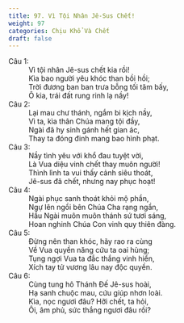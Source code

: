 ```yaml
---
title: 97. Vì Tội Nhân Jê-Sus Chết!
weight: 97
categories: Chịu Khổ Và Chết
draft: false
---
```

<dl><dt>Câu 1:</dt><dd data-verse="1">Vì tội nhân Jê-sus chết kia rồi! <br/>Kìa bao người yêu khóc than bồi hồi; <br/>Trời đương ban ban trưa bỗng tối tăm bấy, <br/>Ô kia, trái đất rung rinh lạ nầy! </dd><dt>Câu 2:</dt><dd data-verse="2">Lại mau chư thánh, ngắm bi kịch nầy, <br/>Vì ta, kìa thân Chúa mang tội đầy, <br/>Ngài đã hy sinh gánh hết gian ác, <br/>Thay ta đóng đinh mang bao hình phạt. </dd><dt>Câu 3:</dt><dd data-verse="3">Nầy tình yêu với khổ đau tuyệt vời, <br/>Là Vua diệu vinh chết thay muôn người! <br/>Thình lình ta vui thấy cảnh siêu thoát, <br/>Jê-sus đã chết, nhưng nay phục hoạt! </dd><dt>Câu 4:</dt><dd data-verse="4">Ngài phục sanh thoát khỏi mộ phần, <br/>Ngự lên ngồi bên Chúa Cha rạng ngần, <br/>Hầu Ngài muôn muôn thánh sứ tươi sáng, <br/>Hoan nghinh Chúa Con vinh quy thiên đàng. </dd><dt>Câu 5:</dt><dd data-verse="5">Đừng nên than khóc, hãy rao ra cùng <br/>Về Vua quyền năng cứu ta oai hùng; <br/>Tụng ngợi Vua ta đắc thắng vinh hiển, <br/>Xích tay tử vương lâu nay độc quyền. </dd><dt>Câu 6:</dt><dd data-verse="6">Cùng tung hô Thánh Đế Jê-sus hoài, <br/>Hạ sanh chuộc mau, cứu giúp nhơn loài. <br/>Kìa, nọc ngươi đâu? Hỡi chết, ta hỏi, <br/>Ôi, âm phủ, sức thắng ngươi đâu rồi? </dd></dl>